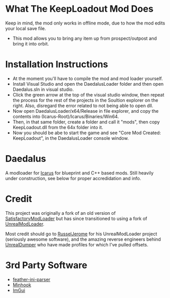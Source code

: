 # What The KeepLoadout Mod Does
Keep in mind, the mod only works in offline mode, due to how the mod edits your local save file. 
* This mod allows you to bring any item up from prospect/outpost and bring it into orbit.

# Installation Instructions
* At the moment you'll have to compile the mod and mod loader yourself.
* Install Visual Studio and open the DaedalusLoader folder and then open Daedalus.sln in visual studio.
* Click the green arrow at the top of the visual studio window, then repeat the process for the rest of the projects in the Soultion explorer on the right.  Also, disregard the error related to not being able to open dll.
* Now open DaedalusLoader/x64/Release in file explorer, and copy the contents into (Icarus-Root)/Icarus/Binaries/Win64.
* Then, in that same folder, create a folder and call it "mods", then copy KeepLoadout.dll from the 64x folder into it.
* Now you should be abe to start the game and see "Core Mod Created: KeepLoadout", in the DaedalusLoader console window.

# Daedalus
A modloader for [Icarus](https://store.steampowered.com/app/1149460/ICARUS/) for blueprint and
C++ based mods. Still heavily under construction, see below for proper accredidation and info.

# Credit
This project was originally a fork of an old version of 
[SatisfactoryModLoader](https://github.com/satisfactorymodding/SatisfactoryModLoader) but has since
transitioned to using a fork of [UnrealModLoader](https://github.com/RussellJerome/UnrealModLoader).

Most credit should go to [RusselJerome](https://github.com/RussellJerome) for his UnrealModLoader project
(seriously awesome software), and the amazing reverse engineers behind [UnrealDumper](https://github.com/guttir14/UnrealDumper-4.25)
who have made profiles for which I've pulled offsets.

# 3rd Party Software
  * [feather-ini-parser](https://github.com/Turbine1991/cpp-feather-ini-parser)
  * [Minhook](https://github.com/TsudaKageyu/minhook)
  * [ImGui](https://github.com/ocornut/imgui)
